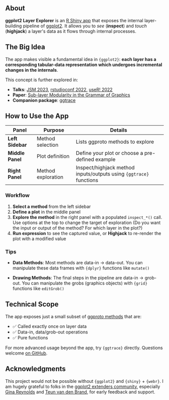 ## About

**ggplot2 Layer Explorer** is an [R Shiny app](https://shiny.posit.co/) that exposes the internal layer-building pipeline of [ggplot2](https://github.com/tidyverse/ggplot2/). It allows you to *see* (**inspect**) and *touch* (**highjack**) a layer's data as it flows through internal processes.

## The Big Idea

The app makes visible a fundamental idea in `{ggplot2}`: **each layer has a corresponding tabular-data representation which undergoes incremental changes in the internals**.

This concept is further explored in:

- **Talks**: [JSM 2023](https://youtu.be/613Q0j6Kjm0?feature=shared), [rstudioconf 2022](https://www.youtube.com/watch?v=dUBnitXf5mk), [useR! 2022](https://www.youtube.com/watch?v=2JX8zu4QxMg&t=2959s)
- **Paper**: [Sub-layer Modularity in the Grammar of Graphics](https://yjunechoe.github.io/static/papers/Choe_2022_SublayerGG.pdf)
- **Companion package**: [ggtrace](https://github.com/yjunechoe/ggtrace)

## How to Use the App

| Panel | Purpose | Details |
|-------|---------|---------|
| **Left Sidebar** | Method selection | Lists ggproto methods to explore |
| **Middle Panel** | Plot definition | Define your plot or choose a pre-defined example |
| **Right Panel** | Method exploration | Inspect/highjack method inputs/outputs using `{ggtrace}` functions |

### Workflow

1. **Select a method** from the left sidebar
2. **Define a plot** in the middle panel
3. **Explore the method** in the right panel with a populated `inspect_*()` call. Use options at the top to change the target of exploration (Do you want the input or output of the method? For which layer in the plot?)
4. **Run expression** to see the captured value, or **Highjack** to re-render the plot with a modified value

### Tips

- **Data Methods**: Most methods are data-in → data-out. You can manipulate these data frames with `{dplyr}` functions like `mutate()`

- **Drawing Methods**: The final steps in the pipeline are data-in → grob-out. You can manipulate the grobs (graphics objects) with `{grid}` functions like `editGrob()`

## Technical Scope

The app exposes just a small subset of [ggproto methods](https://ggplot2.tidyverse.org/reference/ggplot2-ggproto.html) that are:

- ✅ Called exactly once on layer data  
- ✅ Data-in, data/grob-out operations
- ✅ Pure functions

For more advanced usage beyond the app, try `{ggtrace}` directly. Questions welcome [on GitHub](https://github.com/yjunechoe/ggtrace/issues).

## Acknowledgments

This project would not be possible without `{ggplot2}` and `{shiny}` + `{webr}`. I am hugely grateful to folks in the [ggplot2 extenders community](https://github.com/ggplot2-extenders/ggplot-extension-club), especially [Gina Reynolds](https://github.com/EvaMaeRey) and [Teun van den Brand](https://github.com/teunbrand), for early feedback and support.
